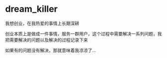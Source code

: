 # dream_killer

我想创业，在我热爱的事情上长期深耕

创业本质上是做成一件事情，服务一群用户，这个过程中需要解决一系列问题，我把需要解决的问题以及解决的过程记录下来

如果有的问题没有解决，那就意味着我凉凉了...
